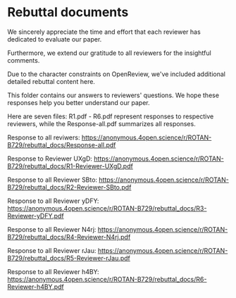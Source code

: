 # Rebuttal documents

We sincerely appreciate the time and effort that each reviewer has dedicated to evaluate our paper. 

Furthermore, we extend our gratitude to all reviewers for the insightful comments. 

Due to the character constraints on OpenReview, we've included additional detailed rebuttal content here. 

This folder contains our answers to reviewers' questions. We hope these responses help you better understand our paper. 

Here are seven files: R1.pdf - R6.pdf represent responses to respective reviewers, while the Response-all.pdf summarizes all responses.

Response to all reviwers: https://anonymous.4open.science/r/ROTAN-B729/rebuttal_docs/Response-all.pdf

Response to Reviewer UXgD: https://anonymous.4open.science/r/ROTAN-B729/rebuttal_docs/R1-Reviewer-UXgD.pdf

Response to all Reviewer SBto: https://anonymous.4open.science/r/ROTAN-B729/rebuttal_docs/R2-Reviewer-SBto.pdf

Response to all Reviewer yDFY: https://anonymous.4open.science/r/ROTAN-B729/rebuttal_docs/R3-Reviewer-yDFY.pdf

Response to all Reviewer N4rj: https://anonymous.4open.science/r/ROTAN-B729/rebuttal_docs/R4-Reviewer-N4rj.pdf

Response to all Reviewer rJau: https://anonymous.4open.science/r/ROTAN-B729/rebuttal_docs/R5-Reviewer-rJau.pdf

Response to all Reviewer h4BY: https://anonymous.4open.science/r/ROTAN-B729/rebuttal_docs/R6-Reviewer-h4BY.pdf